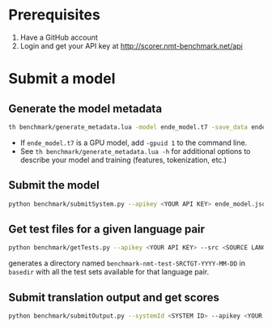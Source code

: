 # Prerequisites

1. Have a GitHub account
2. Login and get your API key at http://scorer.nmt-benchmark.net/api

# Submit a model

## Generate the model metadata

```bash
th benchmark/generate_metadata.lua -model ende_model.t7 -save_data ende_model.json -name ende-baseline-20170206 -language_pair ende
```

* If `ende_model.t7` is a GPU model, add `-gpuid 1` to the command line.
* See `th benchmark/generate_metadata.lua -h` for additional options to describe your model and training (features, tokenization, etc.)

## Submit the model

```bash
python benchmark/submitSystem.py --apikey <YOUR API KEY> ende_model.json
```

## Get test files for a given language pair

```bash
python benchmark/getTests.py --apikey <YOUR API KEY> --src <SOURCE LANGUAGE> --tgt <TARGET LANGUAGE> [--basedir .]
```

generates a directory named `benchmark-nmt-test-SRCTGT-YYYY-MM-DD` in `basedir` with all the test sets available for that language pair.

## Submit translation output and get scores

```bash
python benchmark/submitOutput.py --systemId <SYSTEM ID> --apikey <YOUR API KEY> --info FILE.info --output FILE.out
```
